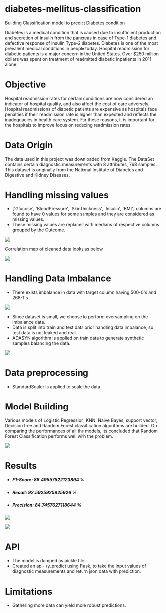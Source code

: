 # diabetes-mellitus-classification
Building Classification model to predict Diabetes condition

Diabetes is a medical condition that is caused due to insufficient production and secretion of insulin from the pancreas in case of Type-1 diabetes and defective response of insulin Type-2 diabetes. Diabetes is one of the most prevalent medical conditions in people today. Hospital readmission for diabetic patients is a major concern in the United States. Over $250 million dollars was spent on treatment of readmitted diabetic inpatients in 2011 alone.

# Objective
Hospital readmission rates for certain conditions are now considered an indicator of hospital quality, and also affect the cost of care adversely. Hospital readmissions of diabetic patients are expensive as hospitals face penalties if their readmission rate is higher than expected and reflects the inadequacies in health care system. For these reasons, it is important for the hospitals to improve focus on reducing readmission rates.

# Data Origin
The data used in this project was downloaded from Kaggle. The DataSet contains certain diagnostic measurements with 8 attributes, 768 samples. This dataset is originally from the National Institute of Diabetes and Digestive and Kidney Diseases.

# Handling missing values
* ['Glucose', 'BloodPressure', 'SkinThickness', 'Insulin', 'BMI'] columns are found to have 0 values for some samples and they are considered as missing values.
* These missing values are replaced with medians of respective columns grouped by the Outcome.

![](/images/missing_data.PNG)

Correlation map of cleaned data looks as below 

![](/images/correlation.PNG)

# Handling Data Imbalance
* There exists imbalance in data with target column having 500-0's and 268-1's

![](/images/count_plot.PNG)

* Since dataset is small, we choose to perform oversampling on the imbalance data.
* Data is split into train and test data prior handling data imbalance, so test data is not leaked and real.
* ADASYN algorithm is applied on train data to generate synthetic samples balancing the data.

![](/images/adasyn.PNG)

# Data preprocessing
* StandardScaler is applied to scale the data

# Model Building
Various models of Logistic Regression, KNN, Naive Bayes, support vector, Decision tree and Random Forest classification algorithms are builded.
On comparing the performances of all the models, its concluded that Random Forest Classification performs well with the problem.

![](/images/comparison.PNG)

# Results
* ##### F1-Score: 88.49557522123894 %
* ##### Recall: 92.5925925925926 %
* ##### Precision: 84.7457627118644 %

![](/images/confusion_matrix.PNG)

![](/images/feature_imp.PNG)

# API 

* The model is dumped as pickle file.
* Created an api- /y_predict using Flask, to take the input values of diagnostic measurements and return json data with prediction.

# Limitations
* Gathering more data can yield more robust predictions. 
